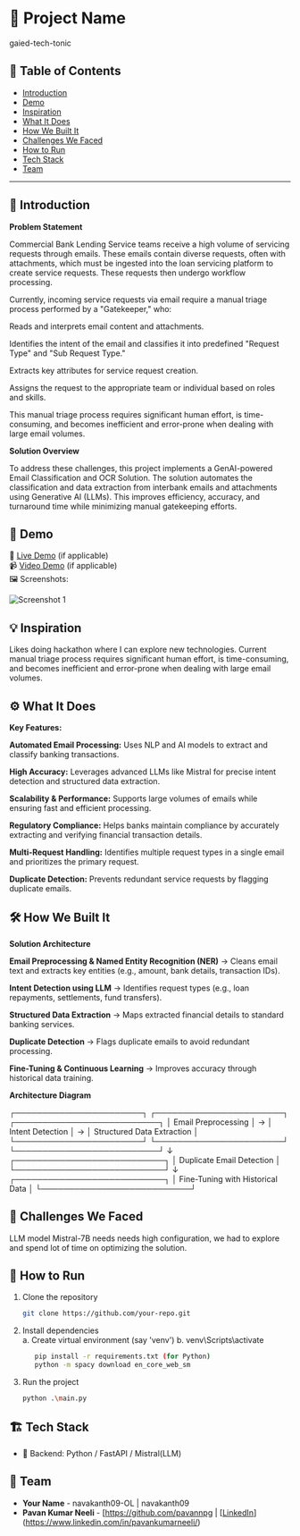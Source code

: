 # 🚀 Project Name
gaied-tech-tonic
## 📌 Table of Contents
- [Introduction](#introduction)
- [Demo](#demo)
- [Inspiration](#inspiration)
- [What It Does](#what-it-does)
- [How We Built It](#how-we-built-it)
- [Challenges We Faced](#challenges-we-faced)
- [How to Run](#how-to-run)
- [Tech Stack](#tech-stack)
- [Team](#team)

---

## 🎯 Introduction
**Problem Statement**

Commercial Bank Lending Service teams receive a high volume of servicing requests through emails. These emails contain diverse requests, often with attachments, which must be ingested into the loan servicing platform to create service requests. These requests then undergo workflow processing.

Currently, incoming service requests via email require a manual triage process performed by a "Gatekeeper," who:

Reads and interprets email content and attachments.

Identifies the intent of the email and classifies it into predefined "Request Type" and "Sub Request Type."

Extracts key attributes for service request creation.

Assigns the request to the appropriate team or individual based on roles and skills.

This manual triage process requires significant human effort, is time-consuming, and becomes inefficient and error-prone when dealing with large email volumes.

**Solution Overview**

To address these challenges, this project implements a GenAI-powered Email Classification and OCR Solution. The solution automates the classification and data extraction from interbank emails and attachments using Generative AI (LLMs). This improves efficiency, accuracy, and turnaround time while minimizing manual gatekeeping efforts.


## 🎥 Demo
🔗 [Live Demo](#) (if applicable)  
📹 [Video Demo](#) (if applicable)  
🖼️ Screenshots:

![Screenshot 1](link-to-image)

## 💡 Inspiration
Likes doing hackathon where I can explore new technologies.
Current manual triage process requires significant human effort, is time-consuming, and becomes inefficient and error-prone when dealing with large email volumes.

## ⚙️ What It Does
**Key Features:**

**Automated Email Processing:** Uses NLP and AI models to extract and classify banking transactions.

**High Accuracy:** Leverages advanced LLMs like Mistral for precise intent detection and structured data extraction.

**Scalability & Performance:** Supports large volumes of emails while ensuring fast and efficient processing.

**Regulatory Compliance:** Helps banks maintain compliance by accurately extracting and verifying financial transaction details.

**Multi-Request Handling:** Identifies multiple request types in a single email and prioritizes the primary request.

**Duplicate Detection:** Prevents redundant service requests by flagging duplicate emails.

## 🛠️ How We Built It
**Solution Architecture**

**Email Preprocessing & Named Entity Recognition (NER)** → Cleans email text and extracts key entities (e.g., amount, bank details, transaction IDs).

**Intent Detection using LLM** → Identifies request types (e.g., loan repayments, settlements, fund transfers).

**Structured Data Extraction** → Maps extracted financial details to standard banking services.

**Duplicate Detection** → Flags duplicate emails to avoid redundant processing.

**Fine-Tuning & Continuous Learning** → Improves accuracy through historical data training.

**Architecture Diagram**

┌───────────────────────┐     ┌───────────────────────┐     ┌──────────────────────────┐
│ Email Preprocessing  │ →  │ Intent Detection      │ →  │ Structured Data Extraction │
└───────────────────────┘     └───────────────────────┘     └──────────────────────────┘
                           ↓
              ┌───────────────────────────┐
              │ Duplicate Email Detection │
              └───────────────────────────┘
                           ↓
              ┌───────────────────────────┐
              │ Fine-Tuning with Historical Data │
              └───────────────────────────┘


## 🚧 Challenges We Faced
LLM model Mistral-7B needs needs high configuration, we had to explore and spend lot of time on optimizing the solution.

## 🏃 How to Run
1. Clone the repository  
   ```sh
   git clone https://github.com/your-repo.git
   ```
2. Install dependencies  
   a. Create virtual environment (say 'venv')
   b. venv\Scripts\activate
   
   ```sh
      pip install -r requirements.txt (for Python)
      python -m spacy download en_core_web_sm
   ```
4. Run the project  
   ```sh
   python .\main.py
   ```

## 🏗️ Tech Stack
- 🔹 Backend: Python / FastAPI / Mistral(LLM)

## 👥 Team
- **Your Name** - navakanth09-OL | navakanth09
- **Pavan Kumar Neeli** - [https://github.com/pavannpg | [[LinkedIn](#)](https://www.linkedin.com/in/pavankumarneeli/)
